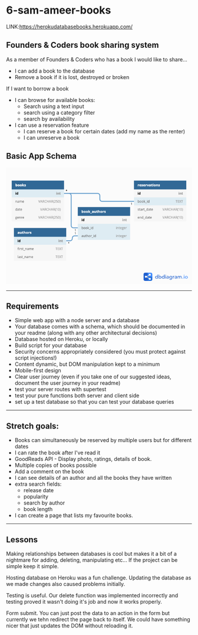 # 6-sam-ameer-books
LINK:https://herokudatabasebooks.herokuapp.com/

## Founders & Coders book sharing system
As a member of Founders & Coders who has a book I would like to share...
- I can add a book to the database
- Remove a book if it is lost, destroyed or broken

If I want to borrow a book
- I can browse for available books:
    - Search using a text input
    - search using a category filter
    - search by availability
- I can use a reservation feature
    - I can reserve a book for certain dates (add my name as the renter)
    - I can unreserve a book

## Basic App Schema

![](./assets/db_schema.png)


---

## Requirements
- Simple web app with a node server and a database
- Your database comes with a schema, which should be documented in your readme (along with any other architectural decisions)
- Database hosted on Heroku, or locally
- Build script for your database
- Security concerns appropriately considered (you must protect against script injections!)
- Content dynamic, but DOM manipulation kept to a minimum
- Mobile-first design
- Clear user journey (even if you take one of our suggested ideas, document the user journey in your readme)
- test your server routes with supertest
- test your pure functions both server and client side
- set up a test database so that you can test your database queries

---


## Stretch goals:
- Books can simultaneously be reserved by multiple users but for different dates
- I can rate the book after I've read it
- GoodReads API - Display photo, ratings, details of book.
- Multiple copies of books possible
- Add a comment on the book
- I can see details of an author and all the books they have written
- extra search fields:
    - release date
    - popularity
    - search by author
    - book length
- I can create a page that lists my favourite books.

---

## Lessons

Making relationships between databases is cool but makes it a bit of a nightmare for adding, deleting, manipulating etc... If the project can be simple keep it simple.

Hosting database on Heroku was a fun challenge. Updating the database as we made changes also caused problems initially.

Testing is useful. Our delete function was implemented incorrectly and testing proved it wasn't doing it's job and now it works properly.

Form submit. You can just post the data to an action in the form but currently we tehn redirect the page back to itself. We could have something nicer that just updates the DOM without reloading it.
